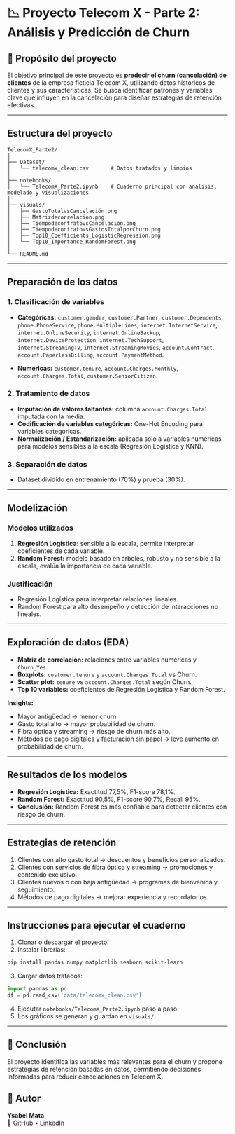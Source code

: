 # :chart_with_downwards_trend: Proyecto Telecom X - Parte 2: Análisis y Predicción de Churn

## :pushpin: Propósito del proyecto

El objetivo principal de este proyecto es **predecir el churn (cancelación) de clientes** de la empresa ficticia Telecom X, utilizando datos históricos de clientes y sus características. Se busca identificar patrones y variables clave que influyen en la cancelación para diseñar estrategias de retención efectivas.

---

## Estructura del proyecto

```
TelecomX_Parte2/
│
├── Dataset/
│   └── telecomx_clean.csv       # Datos tratados y limpios
│
├── notebooks/
│   └── TelecomX_Parte2.ipynb    # Cuaderno principal con análisis, modelado y visualizaciones
│
├── visuals/      
│   ├── GastoTotalvsCancelación.png
│   ├── Matrizdecorrelacion.png
│   ├── TiempodecontratovsCancelación.png
│   ├── TiempodecontratovsGastosTotalporChurn.png
│   ├── Top10_Coefficients_LogisticRegression.png
│   └── Top10_Importance_RandomForest.png
│
└── README.md
```

---

## Preparación de los datos

### 1. Clasificación de variables

- **Categóricas:** `customer.gender`, `customer.Partner`, `customer.Dependents`, `phone.PhoneService`, `phone.MultipleLines`, `internet.InternetService`, `internet.OnlineSecurity`, `internet.OnlineBackup`, `internet.DeviceProtection`, `internet.TechSupport`, `internet.StreamingTV`, `internet.StreamingMovies`, `account.Contract`, `account.PaperlessBilling`, `account.PaymentMethod`.

- **Numéricas:** `customer.tenure`, `account.Charges.Monthly`, `account.Charges.Total`, `customer.SeniorCitizen`.

### 2. Tratamiento de datos

- **Imputación de valores faltantes:** columna `account.Charges.Total` imputada con la media.
- **Codificación de variables categóricas:** One-Hot Encoding para variables categóricas.
- **Normalización / Estandarización:** aplicada solo a variables numéricas para modelos sensibles a la escala (Regresión Logística y KNN).

### 3. Separación de datos

- Dataset dividido en entrenamiento (70%) y prueba (30%).

---

## Modelización

### Modelos utilizados

1. **Regresión Logística:** sensible a la escala, permite interpretar coeficientes de cada variable.
2. **Random Forest:** modelo basado en árboles, robusto y no sensible a la escala, evalúa la importancia de cada variable.

### Justificación

- Regresión Logística para interpretar relaciones lineales.
- Random Forest para alto desempeño y detección de interacciones no lineales.

---

## Exploración de datos (EDA)

- **Matriz de correlación:** relaciones entre variables numéricas y `Churn_Yes`.
- **Boxplots:** `customer.tenure` y `account.Charges.Total` vs Churn.
- **Scatter plot:** `tenure` vs `account.Charges.Total` según Churn.
- **Top 10 variables:** coeficientes de Regresión Logística y Random Forest.

**Insights:**

- Mayor antigüedad → menor churn.
- Gasto total alto → mayor probabilidad de churn.
- Fibra óptica y streaming → riesgo de churn más alto.
- Métodos de pago digitales y facturación sin papel → leve aumento en probabilidad de churn.

---

## Resultados de los modelos

- **Regresión Logística:** Exactitud 77,5%, F1-score 78,1%.
- **Random Forest:** Exactitud 90,5%, F1-score 90,7%, Recall 95%.
- **Conclusión:** Random Forest es más confiable para detectar clientes con riesgo de churn.

---

## Estrategias de retención

1. Clientes con alto gasto total → descuentos y beneficios personalizados.
2. Clientes con servicios de fibra óptica y streaming → promociones y contenido exclusivo.
3. Clientes nuevos o con baja antigüedad → programas de bienvenida y seguimiento.
4. Métodos de pago digitales → mejorar experiencia y recordatorios.

---

## Instrucciones para ejecutar el cuaderno

1. Clonar o descargar el proyecto.
2. Instalar librerías:

```bash
pip install pandas numpy matplotlib seaborn scikit-learn
```

3. Cargar datos tratados:

```python
import pandas as pd
df = pd.read_csv('data/telecomx_clean.csv')
```

4. Ejecutar `notebooks/TelecomX_Parte2.ipynb` paso a paso.
5. Los gráficos se generan y guardan en `visuals/`.

---

## 🧠 Conclusión

El proyecto identifica las variables más relevantes para el churn y propone estrategias de retención basadas en datos, permitiendo decisiones informadas para reducir cancelaciones en Telecom X.

## :woman: Autor

**Ysabel Mata**  
:link: [GitHub](https://github.com/ysabelmata) • [LinkedIn](https://www.linkedin.com/in/ysabelmata/)



